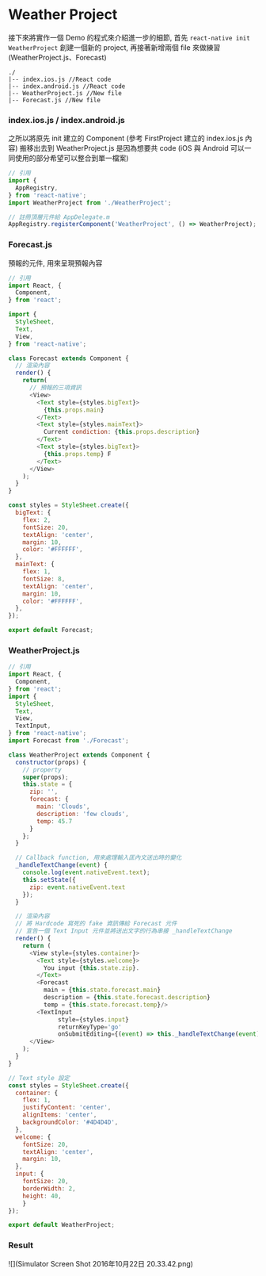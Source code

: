 # Weather Project

接下來將實作一個 Demo 的程式來介紹進一步的細節, 首先 `react-native init WeatherProject` 創建一個新的 project, 再接著新增兩個 file 來做練習 (WeatherProject.js、Forecast)

```
./
|-- index.ios.js //React code
|-- index.android.js //React code
|-- WeatherProject.js //New file
|-- Forecast.js //New file
```

### index.ios.js / index.android.js
之所以將原先 init 建立的 Component (參考 FirstProject 建立的 index.ios.js 內容) 搬移出去到 WeatherProject.js 是因為想要共 code (iOS 與 Android 可以一同使用的部分希望可以整合到單一檔案)

```javascript
// 引用
import {
  AppRegistry,
} from 'react-native';
import WeatherProject from './WeatherProject';

// 註冊頂層元件給 AppDelegate.m
AppRegistry.registerComponent('WeatherProject', () => WeatherProject);
```

### Forecast.js
預報的元件, 用來呈現預報內容

```javascript
// 引用
import React, {
  Component,
} from 'react';

import {
  StyleSheet,
  Text,
  View,
} from 'react-native';

class Forecast extends Component {
  // 渲染內容
  render() {
    return(
      // 預報的三項資訊
      <View>
        <Text style={styles.bigText}>
          {this.props.main}
        </Text>
        <Text style={styles.mainText}>
          Current condiction: {this.props.description}
        </Text>
        <Text style={styles.bigText}>
          {this.props.temp} F
        </Text>
      </View>
    );
  }
}

const styles = StyleSheet.create({
  bigText: {
    flex: 2,
    fontSize: 20,
    textAlign: 'center',
    margin: 10,
    color: '#FFFFFF',
  },
  mainText: {
    flex: 1,
    fontSize: 8,
    textAlign: 'center',
    margin: 10,
    color: '#FFFFFF',
  },
});

export default Forecast;
```

### WeatherProject.js
```javascript
// 引用
import React, {
  Component,
} from 'react';
import {
  StyleSheet,
  Text,
  View,
  TextInput,
} from 'react-native';
import Forecast from './Forecast';

class WeatherProject extends Component {
  constructor(props) {
    // property
    super(props);
    this.state = {
      zip: '',
      forecast: {
        main: 'Clouds',
        description: 'few clouds',
        temp: 45.7
      }
    };
  }

  // Callback function, 用來處理輸入匡內文送出時的變化
  _handleTextChange(event) {
    console.log(event.nativeEvent.text);
    this.setState({
      zip: event.nativeEvent.text
    });
  }

  // 渲染內容
  // 將 Hardcode 寫死的 fake 資訊傳給 Forecast 元件
  // 宣告一個 Text Input 元件並將送出文字的行為串接 _handleTextChange
  render() {
    return (
      <View style={styles.container}>
        <Text style={styles.welcome}>
          You input {this.state.zip}.
        </Text>
        <Forecast
          main = {this.state.forecast.main}
          description = {this.state.forecast.description}
          temp = {this.state.forecast.temp}/>
        <TextInput
              style={styles.input}
              returnKeyType='go'
              onSubmitEditing={(event) => this._handleTextChange(event)}/>
      </View>
    );
  }
}

// Text style 設定
const styles = StyleSheet.create({
  container: {
    flex: 1,
    justifyContent: 'center',
    alignItems: 'center',
    backgroundColor: '#4D4D4D',
  },
  welcome: {
    fontSize: 20,
    textAlign: 'center',
    margin: 10,
  },
  input: {
    fontSize: 20,
    borderWidth: 2,
    height: 40,
    }
});

export default WeatherProject;
```

### Result
![](Simulator Screen Shot 2016年10月22日 20.33.42.png)